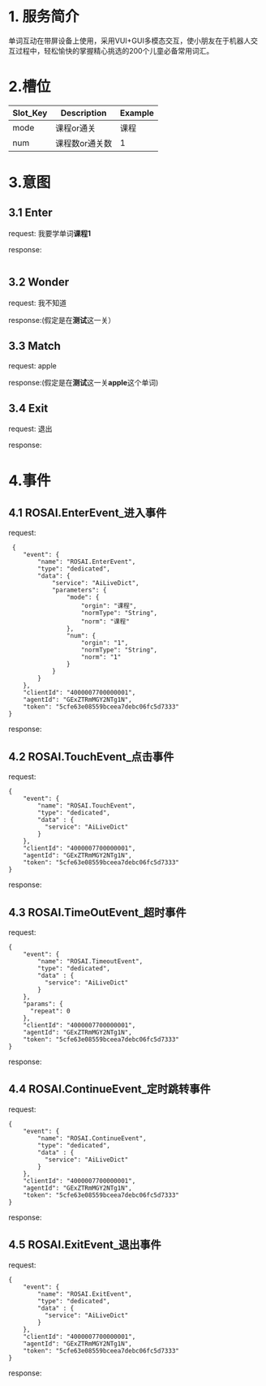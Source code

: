 
# 1. 服务简介

单词互动在带屏设备上使用，采用VUI+GUI多模态交互，使小朋友在于机器人交互过程中，轻松愉快的掌握精心挑选的200个儿童必备常用词汇。

# 2.槽位

| **Slot\_Key** | **Description** | **Example** |
| --- | --- | --- |
| mode | 课程or通关 | 课程 |
| num | 课程数or通关数 | 1 |

# 3.意图

## 3.1 Enter

 request: 我要学单词**课程1**
 
 response:
 
 ```
 
 ```
 
## 3.2 Wonder
  
  request: 我不知道
  
  response:(假定是在**测试**这一关）
  
  
  
## 3.3 Match
  
  request: apple
  
  response:(假定是在**测试**这一关**apple**这个单词)
  
  
  
## 3.4 Exit
  
  request: 退出
  
  response:
  
  
  
# 4.事件

## 4.1 ROSAI.EnterEvent_进入事件

request:

```
 {
    "event": {
        "name": "ROSAI.EnterEvent",
        "type": "dedicated",
        "data": {
            "service": "AiLiveDict",
            "parameters": {
                "mode": {
                    "orgin": "课程",
                    "normType": "String",
                    "norm": "课程"
                },
                "num": {
                    "orgin": "1",
                    "normType": "String",
                    "norm": "1"
                }
            }
        }
    },
    "clientId": "4000007700000001",
    "agentId": "GExZTRmMGY2NTg1N",
    "token": "5cfe63e08559bceea7debc06fc5d7333"
}
```

response:


## 4.2 ROSAI.TouchEvent_点击事件

request:

```
{
    "event": {
        "name": "ROSAI.TouchEvent",
        "type": "dedicated",
        "data" : {
          "service": "AiLiveDict"
        }
    },
    "clientId": "4000007700000001",
    "agentId": "GExZTRmMGY2NTg1N",
    "token": "5cfe63e08559bceea7debc06fc5d7333"
}
```

response:

## 4.3 ROSAI.TimeOutEvent_超时事件

request:

```
{
    "event": {
        "name": "ROSAI.TimeoutEvent",
        "type": "dedicated",
        "data" : {
          "service": "AiLiveDict"
        }
    },
    "params": {
      "repeat": 0
    },
    "clientId": "4000007700000001",
    "agentId": "GExZTRmMGY2NTg1N",
    "token": "5cfe63e08559bceea7debc06fc5d7333"
}
```

response:


## 4.4 ROSAI.ContinueEvent_定时跳转事件

request:

```
{
    "event": {
        "name": "ROSAI.ContinueEvent",
        "type": "dedicated",
        "data" : {
          "service": "AiLiveDict"
        }
    },
    "clientId": "4000007700000001",
    "agentId": "GExZTRmMGY2NTg1N",
    "token": "5cfe63e08559bceea7debc06fc5d7333"
}
```

response:


## 4.5 ROSAI.ExitEvent_退出事件

request:

```
{
    "event": {
        "name": "ROSAI.ExitEvent",
        "type": "dedicated",
        "data" : {
          "service": "AiLiveDict"
        }
    },
    "clientId": "4000007700000001",
    "agentId": "GExZTRmMGY2NTg1N",
    "token": "5cfe63e08559bceea7debc06fc5d7333"
}
```

response:

